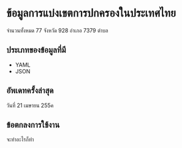 ข้อมูลการแบ่งเขตการปกครองในประเทศไทย
================================

จำนวนทั้งหมด 77 จังหวัด 928 อำเภอ 7379 ตำบล

ประเภทของข้อมูลที่มี
--------------
* YAML
* JSON

อัพเดทครั้งล่าสุด
------------
วันที่ 21 เมษายน 255ค


ข้อตกลงการใช้งาน
--------------
จะทำอะไรก็ทำ
